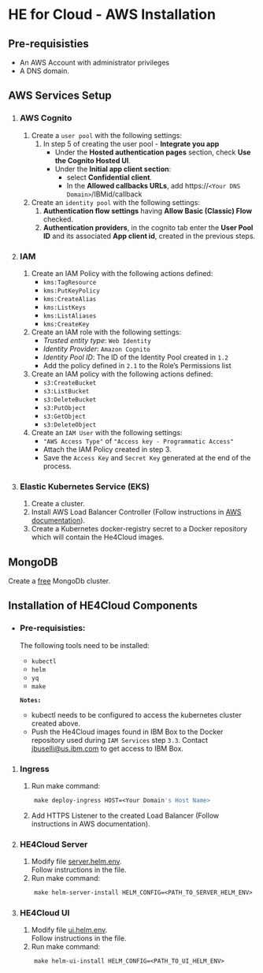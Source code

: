 # HE for Cloud - AWS Installation 

## Pre-requisisties
- An AWS Account with administrator privileges
- A DNS domain.

## AWS Services Setup  
1. ### **AWS Cognito**  
    1. Create a `user pool` with the following settings:  
        1.  In step 5 of creating the user pool - **Integrate you app**
            - Under the **Hosted authentication pages** section, check **Use the Cognito Hosted UI**.
            - Under the **Initial app client section**:   
                - select **Confidential client**.
                - In the **Allowed callbacks URLs**, add https://`<Your DNS Domain>`/IBMid/callback
    1. Create an `identity pool` with the following settings:  
        1. **Authentication flow settings** having **Allow Basic (Classic) Flow** checked.
        1. **Authentication providers**, in the cognito tab enter the **User Pool ID** and its associated **App client id**, created in the previous steps.

1. ### **IAM**
    1. Create an IAM Policy with the following actions defined:
        - `kms:TagResource`
        - `kms:PutKeyPolicy`
        - `kms:CreateAlias`
        - `kms:ListKeys`
        - `kms:ListAliases`
        - `kms:CreateKey`  
    1. Create an IAM role with the following settings:
        - *Trusted entity type*: `Web Identity`  
        - *Identity Provider*: `Amazon Cognito`  
        - *Identity Pool ID*: The ID of the Identity Pool created in `1.2`  
        - Add the policy defined in `2.1` to the Role’s Permissions list  
    1. Create an IAM policy with the following actions defined:
        - `s3:CreateBucket`
        - `s3:ListBucket`
        - `s3:DeleteBucket`
        - `s3:PutObject`
        - `s3:GetObject`
        - `s3:DeleteObject`
    1. Create an `IAM User` with the following settings:
        - `"AWS Access Type"` of `"Access key - Programmatic Access"`
        - Attach the IAM Policy created in step 3. 
        - Save the `Access Key` and `Secret Key` generated at the end of the process.

1. ### **Elastic Kubernetes Service (EKS)** 
    1. Create a cluster.
    1. Install AWS Load Balancer Controller (Follow instructions in [AWS documentation](https://docs.aws.amazon.com/eks/latest/userguide/aws-load-balancer-controller.html)).
    1. Create a Kubernetes docker-registry secret to a Docker repository which will contain the He4Cloud images.

## MongoDB
Create a [free](https://www.mongodb.com/cloud/atlas/register) MongoDb cluster.

## Installation of HE4Cloud Components
- ### **Pre-requisisties**:  
   The following tools need to be installed:  
    - `kubectl`
    - `helm`
    - `yq`
    - `make`

   **`Notes:`**      
   - kubectl needs to be configured to access the kubernetes cluster created above.
   - Push the He4Cloud images found in IBM Box to the Docker repository used during `IAM Services` step `3.3`. Contact jbuselli@us.ibm.com to get access to IBM Box.
     
1. ### **Ingress**
   1. Run make command:
   ```makefile
       make deploy-ingress HOST=<Your Domain's Host Name>
   ```
   2. Add HTTPS Listener to the created Load Balancer (Follow instructions in AWS documentation).
1. ### **HE4Cloud Server**  
    1. Modify file [server.helm.env](./server/server.helm.env).  
       Follow instructions in the file.
    1. Run make command:
    ```makefile
        make helm-server-install HELM_CONFIG=<PATH_TO_SERVER_HELM_ENV>
    ```
1. ### **HE4Cloud UI**
    1. Modify file [ui.helm.env](./ui/ui.helm.env).  
       Follow instructions in the file.
    1. Run make command:
    ```makefile
        make helm-ui-install HELM_CONFIG=<PATH_TO_UI_HELM_ENV>
    ```